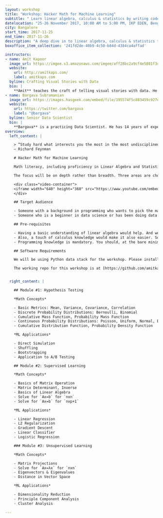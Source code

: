 ```yaml
---
layout: workshop
title: "Workshop: Hacker Math for Machine Learning"
subtitle: " Learn linear algebra, calculus & statistics by writing code and vis"
datelocation: "25-26 November 2017, 10:00 AM to 5:00 PM, IKP EDEN, Bengaluru"
city: Bangalore
start_time: 2017-11-25
end_time: 2017-11-26
description: "A deep dive in to linear algebra, calculus & statistics through the "Hacker's way " - by writing code and vis, not through formulae and proofs"
boxoffice_item_collection: '241fd2de-40b9-4c50-b84d-4384ca4affad'

instructors:
- name: Amit Kapoor
  image_url: https://imgee.s3.amazonaws.com/imgee/aff28bc2a9cf4e5881f3dd51d56d53b7.jpeg
  website:
    url: http://amitkaps.com/
    label: amitkaps.com
  byline: Crafting Visual Stories with Data
  bio: |
    **Amit** teaches the craft of telling visual stories with data. He conducts workshops and trainings on Data Science in Python and R, as well as on Data Visualisation topics. His background is in strategy consulting having worked with AT Kearney in India, then with Booz & Company in Europe and more recently for startups in Bangalore. He did his B.Tech in Mechanical Engineering from IIT, Delhi and PGDM (MBA) from IIM, Ahmedabad. You can find more about him at [amitkaps.com](http://amitkaps.com/) and tweet him at [@amitkaps](https://twitter.com/amitkaps).
- name: Bargava Subramanian
  image_url: https://images.hasgeek.com/embed/file/195574f5c883459c927ecfdef066715c
  website:
    url: https://twitter.com/bargava
    label: "@bargava"
  byline: Senior Data Scientist
  bio: |
    **Bargava** is a practicing Data Scientist. He has 14 years of experience delivering business analytics solutions to Investment Banks, Entertainment Studios and High-Tech companies. He has given talks and conducted workshops on Data Science, Machine Learning, Deep Learning and Optimization in Python and R. He has a Masters in Statistics from University of Maryland, College Park, USA. He is an ardent NBA fan. You can tweet to him at [@bargava](https://twitter.com/bargava).
overview:
  left_content: |

    > “Study hard what interests you the most in the most undisciplined, irreverent and original manner possible.”
    ― Richard Feynman

    # Hacker Math for Machine Learning

    Math literacy, including proficiency in Linear Algebra and Statistics, is a must for anyone pursuing a career in data science. The goal of this workshop is to introduce some key concepts from these domains that get used repeatedly in data science applications. Our approach is what we call the “Hacker’s way”. Instead of going back to formulae and proofs, we teach the concepts by writing code. And in practical applications. Concepts don’t remain sticky if the usage is never taught.

    The focus will be on depth rather than breadth. Three areas are chosen - Hypothesis Testing, Supervised Learning and Unsupervised Learning. They will be covered to sufficient depth - 50% of the time will be on the concepts and 50% of the time will be spent coding them.

    <div class="video-container">
    <iframe width="640" height="360" src="https://www.youtube.com/embed/UqwsRzFmu3c" frameborder="0" allowfullscreen class="video"></iframe>
    </div>

    ## Target Audience

    - Someone with a background in programming who wants to pick the math needed for data science and get a flavor for different data science problems
    - Someone who is a beginner in data science or has been doing data analysis (at least using Excel at a minimum) and wants to pick skills to take the next step in their data science career

    ## Pre-requisites

    - Having a basic understanding of linear algebra would help. And we know you may have forgotten all about it from your school or college days. So here is an amazing video playlist by @3blue1brown to learn [The Essence of Linear Algebra](https://www.youtube.com/playlist?list=PLZHQObOWTQDPD3MizzM2xVFitgF8hE_ab) in a very visual way.
    - Also, a touch of calculus knowledge would make it also easier. So if you want to brush up your basic calculus skills, then @3blue1brown has another amazing video playlist to learn [The Essence of Calculus](https://www.youtube.com/playlist?list=PLZHQObOWTQDMsr9K-rj53DwVRMYO3t5Yr) in a very visual way.
    - Programming knowledge is mandatory. You should, at the bare minimum, be able to write conditional statements, use loops, be comfortable writing functions and be able to understand code snippets and come up with programming logic. Since we will be using Python - brush up your basics there. Specifically, we expect you to know the first three sections from this: [http://anandology.com/python-practice-book/](http://anandology.com/python-practice-book/)

    ## Software Requirements

    We will be using Python data stack for the workshop. Please install Ananconda for Python 3.5 for the workshop. That has everything we need for the workshop. For attendees more curious, we will be using Jupyter Notebook as our IDE. We will be introducing numpy, scipy, seaborn, matplotlib, plotnine, statsmodel and scikit-learn.

    The working repo for this workshop is at [https://github.com/amitkaps/hackermath/](https://github.com/amitkaps/hackermath/)


  right_content: |

    ## Module #1: Hypothesis Testing

    *Math Concepts*

    - Basic Metrics: Mean, Variance, Covariance, Correlation
    - Discrete Probability Distributions: Bernoulli, Binomial
    - Cumulative Mass Function, Probability Mass Function
    - Continuous Probability Distributions: Poisson, Uniform, Normal, Beta, Gamma
    - Cumulative Distribution Function, Probability Density Function

    *ML Applications*

    - Direct Simulation
    - Shuffling
    - Bootstrapping
    - Application to A/B Testing

    ## Module #2: Supervised Learning

    *Math Concepts*

    - Basics of Matrix Operation
    - Matrix Determinant, Inverse
    - Basics of Linear Algebra
    - Solve for `Ax=b` for `nxn`
    - Solve for `Ax=b` for `nxp+1`

    *ML Applications*

    - Linear Regression
    - L2 Regularization
    - Gradient Descent
    - Linear Classifier
    - Logistic Regression

    ### Module #3: Unsupervised Learning

    *Math Concepts*

    - Matrix Projections
    - Solve for `Ax=λx` for `nxn`
    - Eigenvectors & Eigenvalues
    - Distance in Vector Space

    *ML Applications*

    - Dimensionality Reduction
    - Principle Component Analysis
    - Cluster Analysis

---
```

